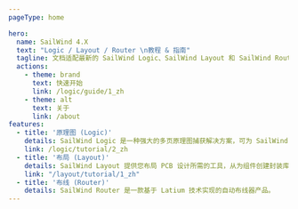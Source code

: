 ```yaml
---
pageType: home

hero:
  name: SailWind 4.X
  text: "Logic / Layout / Router \n教程 & 指南"
  tagline: 文档适配最新的 SailWind Logic、SailWind Layout 和 SailWind Router。
  actions:
    - theme: brand
      text: 快速开始
      link: /logic/guide/1_zh
    - theme: alt
      text: 关于
      link: /about
features:
  - title: '原理图 (Logic)'
    details: SailWind Logic 是一种强大的多页原理图捕获解决方案，可为 SailWind Layout 构建有效的前端环境。
    link: /logic/tutorial/2_zh
  - title: '布局 (Layout)'
    details: SailWind Layout 提供您布局 PCB 设计所需的工具，从为组件创建封装库到生成制造输出。
    link: "/layout/tutorial/1_zh"
  - title: '布线 (Router)'
    details: SailWind Router 是一款基于 Latium 技术实现的自动布线器产品。
---
```

